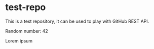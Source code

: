 # test-repo

This is a test repository, it can be used to play with GitHub REST API.

Random number: 42

Lorem ipsum